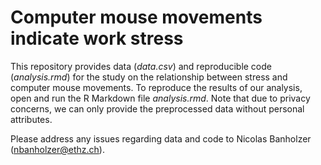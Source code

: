 # Computer mouse movements indicate work stress

This repository provides data (*data.csv*) and reproducible code (*analysis.rmd*) for the study on the relationship between stress and computer mouse movements. To reproduce the results of our analysis, open and run the R Markdown file *analysis.rmd*. Note that due to privacy concerns, we can only provide the preprocessed data without personal attributes. 

Please address any issues regarding data and code to Nicolas Banholzer (nbanholzer@ethz.ch).
